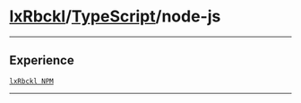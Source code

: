 # [lxRbckl](https://github.com/lxRbckl/lxRbckl/tree/main)/[TypeScript](https://github.com/lxRbckl/lxRbckl/tree/main/TypeScript)/node-js

---



## Experience


[`lxRbckl NPM`](https://github.com/lxRbckl/lxRbckl/blob/NPM/README.md)




---